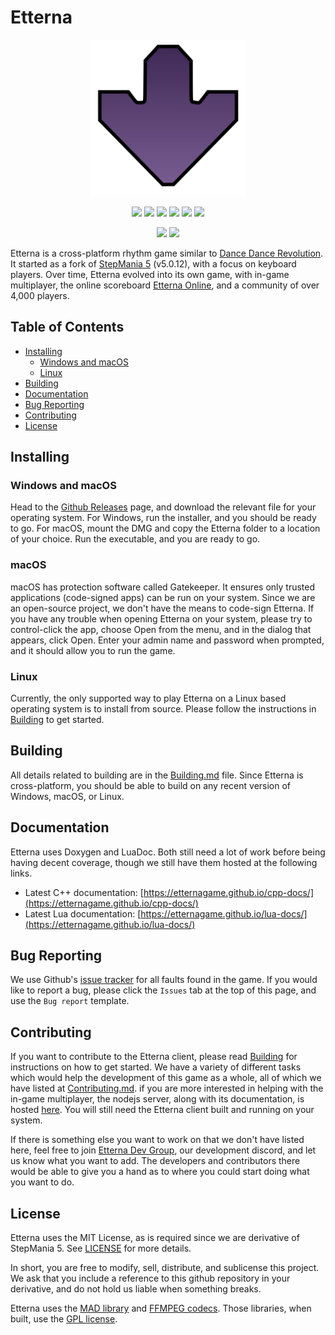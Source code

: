 # Etterna

<p align="center">
    <img src="CMake/CPack/Windows/etterna_arrow.svg" width="250px">
</p>

<p align=center>
    <a href="https://travis-ci.org/etternagame/etterna"><img src="https://img.shields.io/travis/etternagame/etterna.svg?label=travis"/></a>
    <a href="https://ci.appveyor.com/project/Nickito12/etterna"><img src="https://img.shields.io/appveyor/ci/Nickito12/etterna.svg?label=appveyor"/></a>
    <a href="https://scan.coverity.com/projects/etternagame-etterna"><img src="https://img.shields.io/coverity/scan/12978.svg"/></a>
    <a href="https://github.com/etternagame/etterna/releases"><img src="https://img.shields.io/github/downloads/etternagame/etterna/total.svg?label=total%20downloads"/></a>
    <a href="https://github.com/etternagame/etterna/releases"><img src="https://img.shields.io/github/downloads/etternagame/etterna/latest/total.svg?label=latest%20downloads"/></a>
    <a href="LICENSE"><img src="https://img.shields.io/badge/License-MIT-blue.svg?label=license"/></a>
</p>

<p align="center">
    <a href="https://discord.gg/etternaonline"><img src="https://img.shields.io/discord/339597420239519755.svg?color=7289DA&label=Etterna%20Community&logo=Discord"/></a>
    <a href="https://discord.gg/ZqpUjsJ"><img src="https://img.shields.io/discord/261758887152058368.svg?color=7289DA&label=Etterna%20Dev%20Group&logo=Discord"/></a>
</p>

Etterna is a cross-platform rhythm game similar to [Dance Dance Revolution](https://en.wikipedia.org/wiki/Dance_Dance_Revolution). It started as a fork of [StepMania 5](https://github.com/stepmania/stepmania) (v5.0.12), with a focus on keyboard players. Over time, Etterna evolved into its own game, with in-game multiplayer, the online scoreboard [Etterna Online](https://etternaonline.com/), and a community of over 4,000 players.

## Table of Contents

- [Installing](#Installing)
  - [Windows and macOS](#Windows-and-macOS)
  - [Linux](#Linux)
- [Building](#Building)
- [Documentation](#Documentation)
- [Bug Reporting](#Bug-Reporting)
- [Contributing](#Contributing)
- [License](#License)

## Installing

### Windows and macOS

Head to the [Github Releases](https://github.com/etternagame/etterna/releases) page, and download the relevant file for your operating system. For Windows, run the installer, and you should be ready to go. For macOS, mount the DMG and copy the Etterna folder to a location of your choice. Run the executable, and you are ready to go.

### macOS

macOS has protection software called Gatekeeper. It ensures only trusted applications (code-signed apps) can be run on your system. Since we are an open-source project, we don't have the means to code-sign Etterna. If you have any trouble when opening Etterna on your system, please try to control-click the app, choose Open from the menu, and in the dialog that appears, click Open. Enter your admin name and password when prompted, and it should allow you to run the game.

### Linux

Currently, the only supported way to play Etterna on a Linux based operating system is to install from source. Please follow the instructions in [Building](Docs/Building.md) to get started.

## Building

All details related to building are in the [Building.md](Docs/Building.md) file. Since Etterna is cross-platform, you should be able to build on any recent version of Windows, macOS, or Linux.

## Documentation

Etterna uses Doxygen and LuaDoc. Both still need a lot of work before being having decent coverage, though we still have them hosted at the following links.  

- Latest C++ documentation: [https://etternagame.github.io/cpp-docs/](https://etternagame.github.io/cpp-docs/)
- Latest Lua documentation: [https://etternagame.github.io/lua-docs/](https://etternagame.github.io/lua-docs/)

## Bug Reporting

We use Github's [issue tracker](https://github.com/etternagame/etterna/issues) for all faults found in the game. If you would like to report a bug, please click the `Issues` tab at the top of this page, and use the `Bug report` template.

## Contributing

If you want to contribute to the Etterna client, please read [Building](Docs/Building.md) for instructions on how to get started. We have a variety of different tasks which would help the development of this game as a whole, all of which we have listed at [Contributing.md](Docs/Contributing.md). if you are more interested in helping with the in-game multiplayer, the nodejs server, along with its documentation, is hosted [here](https://github.com/etternagame/NodeMultiEtt). You will still need the Etterna client built and running on your system.

If there is something else you want to work on that we don't have listed here, feel free to join [Etterna Dev Group](https://discord.gg/ZqpUjsJ), our development discord, and let us know what you want to add. The developers and contributors there would be able to give you a hand as to where you could start doing what you want to do.  

## License

Etterna uses the MIT License, as is required since we are derivative of StepMania 5. See [LICENSE](LICENSE) for more details.

In short, you are free to modify, sell, distribute, and sublicense this project. We ask that you include a reference to this github repository in your derivative, and do not hold us liable when something breaks.

Etterna uses the [MAD library](http://www.underbit.com/products/mad/) and [FFMPEG codecs](https://www.ffmpeg.org/). Those libraries, when built, use the [GPL license](http://www.gnu.org).